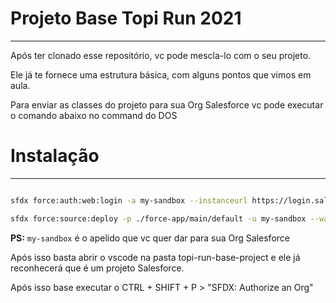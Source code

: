 # Projeto Base Topi Run 2021
----
Após ter clonado esse repositório, vc pode mescla-lo com o seu projeto.

Ele já te fornece uma estrutura básica, com alguns pontos que vimos em aula.

Para enviar as classes do projeto para sua Org Salesforce vc pode executar o comando abaixo no command do DOS

# Instalação
--------


``` bash

sfdx force:auth:web:login -a my-sandbox --instanceurl https://login.salesforce.com

sfdx force:source:deploy -p ./force-app/main/default -u my-sandbox --wait=90

```
**PS:** `my-sandbox` é o apelido que vc quer dar para sua Org Salesforce


Após isso basta abrir o vscode na pasta topi-run-base-project e ele já reconhecerá que é um projeto Salesforce.

Após isso base executar o CTRL + SHIFT + P > "SFDX: Authorize an Org"

